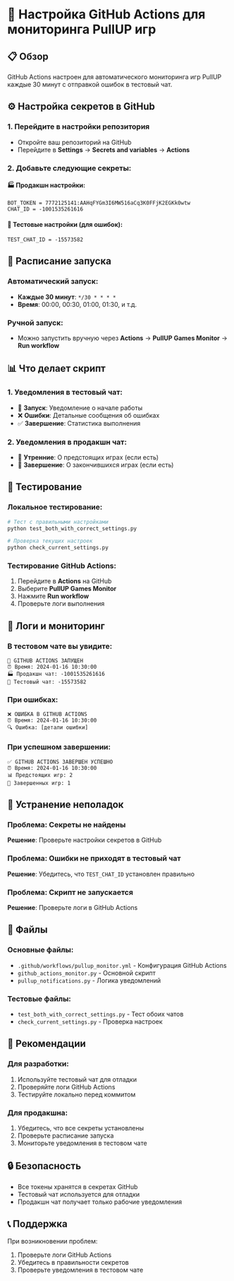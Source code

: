 # 🚀 Настройка GitHub Actions для мониторинга PullUP игр

## 📋 Обзор

GitHub Actions настроен для автоматического мониторинга игр PullUP каждые 30 минут с отправкой ошибок в тестовый чат.

## ⚙️ Настройка секретов в GitHub

### 1. Перейдите в настройки репозитория
- Откройте ваш репозиторий на GitHub
- Перейдите в **Settings** → **Secrets and variables** → **Actions**

### 2. Добавьте следующие секреты:

#### 🏭 Продакшн настройки:
```
BOT_TOKEN = 7772125141:AAHqFYGm3I6MW516aCq3K0FFjK2EGKk0wtw
CHAT_ID = -1001535261616
```

#### 🧪 Тестовые настройки (для ошибок):
```
TEST_CHAT_ID = -15573582
```

## 🔄 Расписание запуска

### Автоматический запуск:
- **Каждые 30 минут**: `*/30 * * * *`
- **Время**: 00:00, 00:30, 01:00, 01:30, и т.д.

### Ручной запуск:
- Можно запустить вручную через **Actions** → **PullUP Games Monitor** → **Run workflow**

## 📊 Что делает скрипт

### 1. Уведомления в тестовый чат:
- 🚀 **Запуск**: Уведомление о начале работы
- ❌ **Ошибки**: Детальные сообщения об ошибках
- ✅ **Завершение**: Статистика выполнения

### 2. Уведомления в продакшн чат:
- 🌅 **Утренние**: О предстоящих играх (если есть)
- 🏁 **Завершение**: О закончившихся играх (если есть)

## 🧪 Тестирование

### Локальное тестирование:
```bash
# Тест с правильными настройками
python test_both_with_correct_settings.py

# Проверка текущих настроек
python check_current_settings.py
```

### Тестирование GitHub Actions:
1. Перейдите в **Actions** на GitHub
2. Выберите **PullUP Games Monitor**
3. Нажмите **Run workflow**
4. Проверьте логи выполнения

## 📝 Логи и мониторинг

### В тестовом чате вы увидите:
```
🚀 GITHUB ACTIONS ЗАПУЩЕН
⏰ Время: 2024-01-16 10:30:00
🏭 Продакшн чат: -1001535261616
🧪 Тестовый чат: -15573582
```

### При ошибках:
```
❌ ОШИБКА В GITHUB ACTIONS
⏰ Время: 2024-01-16 10:30:00
🔍 Ошибка: [детали ошибки]
```

### При успешном завершении:
```
✅ GITHUB ACTIONS ЗАВЕРШЕН УСПЕШНО
⏰ Время: 2024-01-16 10:30:00
📊 Предстоящих игр: 2
🏁 Завершенных игр: 1
```

## 🔧 Устранение неполадок

### Проблема: Секреты не найдены
**Решение**: Проверьте настройки секретов в GitHub

### Проблема: Ошибки не приходят в тестовый чат
**Решение**: Убедитесь, что `TEST_CHAT_ID` установлен правильно

### Проблема: Скрипт не запускается
**Решение**: Проверьте логи в GitHub Actions

## 📁 Файлы

### Основные файлы:
- `.github/workflows/pullup_monitor.yml` - Конфигурация GitHub Actions
- `github_actions_monitor.py` - Основной скрипт
- `pullup_notifications.py` - Логика уведомлений

### Тестовые файлы:
- `test_both_with_correct_settings.py` - Тест обоих чатов
- `check_current_settings.py` - Проверка настроек

## 🎯 Рекомендации

### Для разработки:
1. Используйте тестовый чат для отладки
2. Проверяйте логи GitHub Actions
3. Тестируйте локально перед коммитом

### Для продакшна:
1. Убедитесь, что все секреты установлены
2. Проверьте расписание запуска
3. Мониторьте уведомления в тестовом чате

## 🔒 Безопасность

- Все токены хранятся в секретах GitHub
- Тестовый чат используется для отладки
- Продакшн чат получает только рабочие уведомления

## 📞 Поддержка

При возникновении проблем:
1. Проверьте логи GitHub Actions
2. Убедитесь в правильности секретов
3. Проверьте уведомления в тестовом чате

